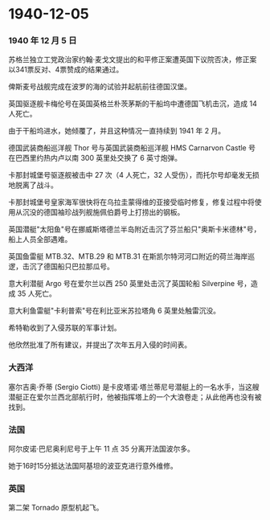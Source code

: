 # 1940-12-05

### 1940 年 12 月 5 日

苏格兰独立工党政治家约翰·麦戈文提出的和平修正案遭英国下议院否决，修正案以341票反对、4票赞成的结果通过。

俾斯麦号战舰完成在波罗的海的试验并起航前往德国汉堡。

英国驱逐舰卡梅伦号在英国英格兰朴茨茅斯的干船坞中遭德国飞机击沉，造成 14
人死亡。

由于干船坞进水，她倾覆了，并且这种情况一直持续到 1941 年 2 月。

德国武装商船巡洋舰 Thor 号与英国武装商船巡洋舰 HMS Carnarvon Castle
号在巴西里约热内卢以南 300 英里处交换了 6 英寸炮弹。

卡那封城堡号驱逐舰被击中 27 次（4 人死亡，32
人受伤），而托尔号却毫发无损地脱离了战斗。

卡那封城堡号皇家海军很快将在乌拉圭蒙得维的亚接受临时修复，修复过程中将使用从沉没的德国袖珍战列舰施佩伯爵号上打捞出的钢板。

英国潜艇"太阳鱼"号在挪威斯塔德兰半岛附近击沉了芬兰船只"奥斯卡米德林"号，船上人员全部遇难。

英国鱼雷艇 MTB.32、MTB.29 和 MTB.31
在斯凯尔特河河口附近的荷兰海岸巡逻，击沉了德国船只巴拉那瓜号。

意大利潜艇 Argo 号在爱尔兰以西 250 英里处击沉了英国轮船 Silverpine
号，造成 35 人死亡。

意大利鱼雷艇"卡利普索"号在利比亚米苏拉塔角 6 英里处触雷沉没。

希特勒收到了入侵苏联的军事计划。

他欣然批准了所有建议，并提出了次年五月入侵的时间表。

### 大西洋

塞尔吉奥·乔蒂 (Sergio Ciotti)
是卡皮塔诺·塔兰蒂尼号潜艇上的一名水手，当这艘潜艇正在爱尔兰西北部航行时，他被指挥塔上的一个大浪卷走；从此他再也没有被找到。

### 法国

阿尔皮诺·巴尼奥利尼号于上午 11 点 35 分离开法国波尔多。

她于16时15分抵达法国阿基坦的波亚克进行意外维修。

### 英国

第二架 Tornado 原型机起飞。